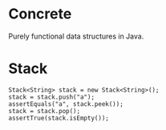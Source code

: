 Concrete
========

Purely functional data structures in Java.


Stack
======

    Stack<String> stack = new Stack<String>();
    stack = stack.push("a");
    assertEquals("a", stack.peek());
    stack = stack.pop();
    assertTrue(stack.isEmpty());
